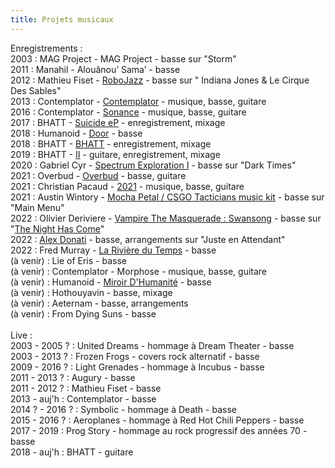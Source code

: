 ```yaml
---
title: Projets musicaux
---
```

Enregistrements :
<br>2003 : MAG Project - MAG Project - basse sur "Storm"
<br>2011 : Manahil - Alouânou’ Sama’ - basse
<br>2012 : Mathieu Fiset - [RoboJazz](https://mathieufiset.bandcamp.com/album/robojazz) - basse sur " Indiana Jones & Le Cirque Des Sables"
<br>2013 : Contemplator - [Contemplator](https://contemplator.bandcamp.com/album/contemplator) - musique, basse, guitare
<br>2016 : Contemplator - [Sonance](https://contemplator.bandcamp.com/album/sonance) - musique, basse, guitare
<br>2017 : BHATT - [Suicide eP](https://bhattqc.bandcamp.com/album/suicide-ep) - enregistrement, mixage
<br>2018 : Humanoid - [Door](https://humanoid3.bandcamp.com/album/door) - basse
<br>2018 : BHATT - [BHATT](https://bhattqc.bandcamp.com/album/bhatt) - enregistrement, mixage
<br>2019 : BHATT - [II](https://bhattqc.bandcamp.com/album/ii) - guitare, enregistrement, mixage
<br>2020 : Gabriel Cyr - [Spectrum Exploration I](https://gabrielcyrguitarist.bandcamp.com/album/spectrum-exploration-i) - basse sur "Dark Times"
<br>2021 : Overbud - [Overbud](https://overbud.bandcamp.com/album/overbud) - basse, guitare
<br>2021 : Christian Pacaud - [2021](https://christianpacaud.bandcamp.com/music) - musique, basse, guitare
<br>2021 : Austin Wintory - [Mocha Petal / CSGO Tacticians music kit](https://www.youtube.com/watch?v=mwHTecB638E) - basse sur "Main Menu"
<br>2022 : Olivier Deriviere - [Vampire The Masquerade : Swansong](https://olivierderiviere.bandcamp.com/album/vampire-the-masquerade-swansong) - basse sur "[The Night Has Come](https://www.youtube.com/watch?v=T31oetskHQs)"
<br>2022 : [Alex Donati](https://alexdonati.bandcamp.com/) - basse, arrangements sur "Juste en Attendant"
<br>2022 : Fred Murray - [La Rivière du Temps](https://fredmurray.bandcamp.com/album/la-rivi-re-du-temps) - basse
<br>(à venir) : Lie of Eris - basse
<br>(à venir) : Contemplator - Morphose - musique, basse, guitare
<br>(à venir) : Humanoid - [Miroir D'Humanité](https://humanoid3.bandcamp.com/album/miroir-dhumanit) - basse
<br>(à venir) : Hothouyavin - basse, mixage
<br>(à venir) : Aeternam - basse, arrangements
<br>(à venir) : From Dying Suns - basse
<br><br>Live : 
<br>2003 - 2005 ? : United Dreams - hommage à Dream Theater - basse
<br>2003 - 2013 ? : Frozen Frogs - covers rock alternatif - basse
<br>2009 - 2016 ? : Light Grenades - hommage à Incubus - basse
<br>2011 - 2013 ? : Augury - basse
<br>2011 - 2012 ? : Mathieu Fiset - basse
<br>2013 - auj'h : Contemplator - basse
<br>2014 ? - 2016 ? : Symbolic - hommage à Death - basse
<br>2015 - 2016 ? : Aeroplanes - hommage à Red Hot Chili Peppers - basse
<br>2017 - 2019 : Prog Story - hommage au rock progressif des années 70 - basse
<br>2018 - auj'h : BHATT - guitare
